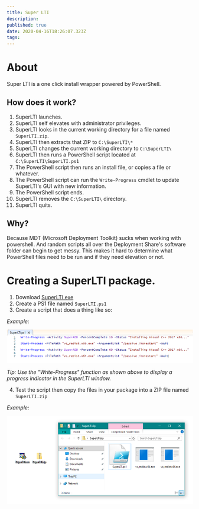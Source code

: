 ```yaml
---
title: Super LTI
description: 
published: true
date: 2020-04-16T18:26:07.323Z
tags: 
---
```


# About

Super LTI is a one click install wrapper powered by PowerShell.

## How does it work?

1. SuperLTI launches.
2. SuperLTI self elevates with administrator privileges.
3. SuperLTI looks in the current working directory for a file named `SuperLTI.zip`.
4. SuperLTI then extracts that ZIP to `C:\SuperLTI\*`
5. SuperLTI changes the current working directory to `C:\SuperLTI\`
6. SuperLTI then runs a PowerShell script located at `C:\SuperLTI\SuperLTI.ps1`
7. The PowerShell script then runs an install file, or copies a file or whatever.
8. The PowerShell script can run the `Write-Progress` cmdlet to update SuperLTI's GUI with new information.
9. The PowerShell script ends.
10. SuperLTI removes the `C:\SuperLTI\` directory.
11. SuperLTI quits.

## Why?

Because MDT (Microsoft Deployment Toolkit) sucks when working with powershell. And random scripts all over the Deployment Share's software folder can begin to get messy. This makes it hard to determine what PowerShell files need to be run and if they need elevation or not.

# Creating a SuperLTI package.

1. Download [SuperLTI.exe](https://github.com/belowaverage-org/SuperLTI/releases)
2. Create a PS1 file named `SuperLTI.ps1`
3. Create a script that does a thing like so:

*Example:*

![1.png](/assets/software/supersuite/superlti/1.png)

*Tip: Use the "Write-Progress" function as shown above to display a progress indicator in the SuperLTI window.*

4. Test the script then copy the files in your package into a ZIP file named `SuperLTI.zip`

*Example:*

![2.png](/assets/software/supersuite/superlti/2.png)

